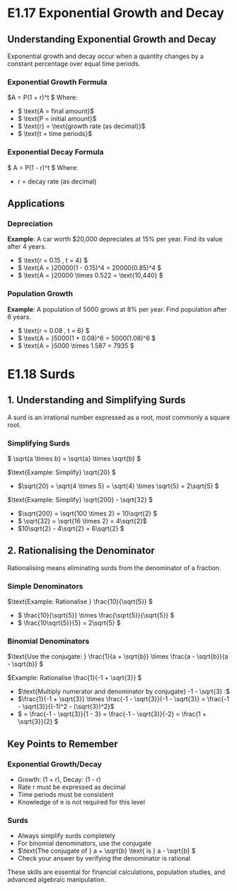 # E1.17 Exponential Growth and Decay

## Understanding Exponential Growth and Decay

Exponential growth and decay occur when a quantity changes by a constant percentage over equal time periods.

### Exponential Growth Formula
$A = P(1 + r)^t $
Where:
- $ \text{A = final amount}$
- $ \text{P = initial amount}$
- $ \text{r} = \text{growth rate (as decimal)}$
- $ \text{t = time periods}$

### Exponential Decay Formula
$ A = P(1 - r)^t $
Where:
- $\text{r = decay rate (as decimal)}$



## Applications

### Depreciation
**Example**: A car worth \$20,000 depreciates at 15% per year. Find its value after 4 years.
- $ \text{r = 0.15 , t = 4} $
- $ \text{A = }20000(1 - 0.15)^4 = 20000(0.85)^4 $
- $ \text{A = }20000 \times 0.522 = \text{10,440} $

### Population Growth
**Example**: A population of 5000 grows at 8% per year. Find population after 6 years.
- $ \text{r = 0.08 , t = 6} $
- $ \text{A = }5000(1 + 0.08)^6 = 5000(1.08)^6 $
- $ \text{A = }5000 \times 1.587 = 7935 $

# E1.18 Surds

## 1. Understanding and Simplifying Surds

A surd is an irrational number expressed as a root, most commonly a square root.

### Simplifying Surds
$ \sqrt{a \times b} = \sqrt{a} \times \sqrt{b} $

$\text{Example: Simplify}  \sqrt{20} $
 
- $\sqrt{20} = \sqrt{4 \times 5} = \sqrt{4} \times \sqrt{5} = 2\sqrt{5} $


$\text{Example: Simplify} \sqrt{200} - \sqrt{32} $

- $\sqrt{200} = \sqrt{100 \times 2} = 10\sqrt{2} $ 
- $ \sqrt{32} = \sqrt{16 \times 2} = 4\sqrt{2}$
- $10\sqrt{2} - 4\sqrt{2} = 6\sqrt{2} $

## 2. Rationalising the Denominator

Rationalising means eliminating surds from the denominator of a fraction.

### Simple Denominators


$\text{Example: Rationalise  }  \frac{10}{\sqrt{5}} $

- $ \frac{10}{\sqrt{5}} \times \frac{\sqrt{5}}{\sqrt{5}} $
- $ \frac{10\sqrt{5}}{5} = 2\sqrt{5} $

### Binomial Denominators
$\text{Use the conjugate: } \frac{1}{a + \sqrt{b}} \times \frac{a - \sqrt{b}}{a - \sqrt{b}} $

$Example: Rationalise \frac{1}{-1 + \sqrt{3}} $
- $\text{Multiply numerator and denominator by conjugate}  -1 - \sqrt{3} :$
- $\frac{1}{-1 + \sqrt{3}} \times \frac{-1 - \sqrt{3}}{-1 - \sqrt{3}} = \frac{-1 - \sqrt{3}}{(-1)^2 - (\sqrt{3})^2}$
- $ = \frac{-1 - \sqrt{3}}{1 - 3} = \frac{-1 - \sqrt{3}}{-2} = \frac{1 + \sqrt{3}}{2} $

## Key Points to Remember

### Exponential Growth/Decay
- Growth: (1 + r), Decay: (1 - r)
- Rate r must be expressed as decimal
- Time periods must be consistent
- Knowledge of e is not required for this level

### Surds
- Always simplify surds completely
- For binomial denominators, use the conjugate
- $\text{The conjugate of   } a + \sqrt{b}  \text{   is    } a - \sqrt{b} $
- Check your answer by verifying the denominator is rational

These skills are essential for financial calculations, population studies, and advanced algebraic manipulation.